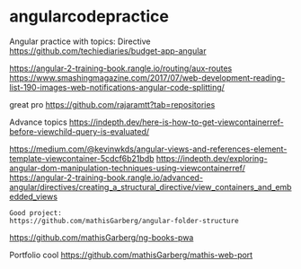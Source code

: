 # angularcodepractice
Angular practice with topics:
Directive
https://github.com/techiediaries/budget-app-angular

https://angular-2-training-book.rangle.io/routing/aux-routes
https://www.smashingmagazine.com/2017/07/web-development-reading-list-190-images-web-notifications-angular-code-splitting/

great pro
https://github.com/rajaramtt?tab=repositories


Advance topics
https://indepth.dev/here-is-how-to-get-viewcontainerref-before-viewchild-query-is-evaluated/

https://medium.com/@kevinwkds/angular-views-and-references-element-template-viewcontainer-5cdcf6b21bdb
    https://indepth.dev/exploring-angular-dom-manipulation-techniques-using-viewcontainerref/
    https://angular-2-training-book.rangle.io/advanced-angular/directives/creating_a_structural_directive/view_containers_and_embedded_views


    Good project:
    https://github.com/mathisGarberg/angular-folder-structure
https://github.com/mathisGarberg/ng-books-pwa

Portfolio cool
https://github.com/mathisGarberg/mathis-web-port


